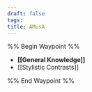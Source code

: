```yaml
---
draft: false
tags:
title: AMusA
---
```

%% Begin Waypoint %%
- **[[General Knowledge]]**
- [[Stylistic Contrasts]]

%% End Waypoint %%
